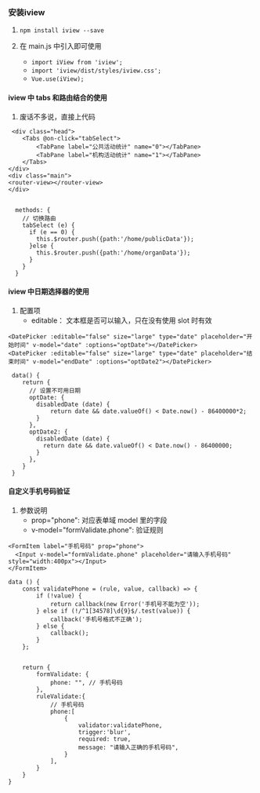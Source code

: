 ### 安装iview
1. `npm install iview --save`

2. 在 main.js 中引入即可使用
    - `import iView from 'iview';`
    - `import 'iview/dist/styles/iview.css';`
    - `Vue.use(iView);`
    


#### iview 中 tabs 和路由结合的使用

1. 废话不多说，直接上代码

```
 <div class="head">
    <Tabs @on-click="tabSelect">
        <TabPane label="公共活动统计" name="0"></TabPane>
        <TabPane label="机构活动统计" name="1"></TabPane>
    </Tabs>
</div>
<div class="main">
<router-view></router-view>
</div>


  methods: {
    // 切换路由
    tabSelect (e) {
      if (e == 0) {
        this.$router.push({path:'/home/publicData'});
      }else {
        this.$router.push({path:'/home/organData'});
      }
    }
  }
```

#### iview 中日期选择器的使用
1. 配置项
    - editable： 文本框是否可以输入，只在没有使用 slot 时有效
    

```
<DatePicker :editable="false" size="large" type="date" placeholder="开始时间" v-model="date" :options="optDate"></DatePicker>
<DatePicker :editable="false" size="large" type="date" placeholder="结束时间" v-model="endDate" :options="optDate2"></DatePicker>

 data() {
    return {
      // 设置不可用日期
      optDate: {
        disabledDate (date) {
            return date && date.valueOf() < Date.now() - 86400000*2;
        }
      },
      optDate2: {
        disabledDate (date) {
          return date && date.valueOf() < Date.now() - 86400000;
        }
      },
    }
 }
```

#### 自定义手机号码验证
1. 参数说明
    - prop="phone": 对应表单域 model 里的字段
    - v-model="formValidate.phone": 验证规则

```
<FormItem label="手机号码" prop="phone">
  <Input v-model="formValidate.phone" placeholder="请输入手机号码" style="width:400px"></Input>
</FormItem>

data () {
    const validatePhone = (rule, value, callback) => {
        if (!value) {
            return callback(new Error('手机号不能为空'));
        } else if (!/^1[34578]\d{9}$/.test(value)) {
            callback('手机号格式不正确');
        } else {
            callback();
        }   
    };


    return {
        formValidate: {
            phone: "", // 手机号码
        },
        ruleValidate:{
            // 手机号码
            phone:[
                {
                    validator:validatePhone,
                    trigger:'blur',
                    required: true,
                    message: "请输入正确的手机号码",
                }
            ],
        }
    }
}
```

